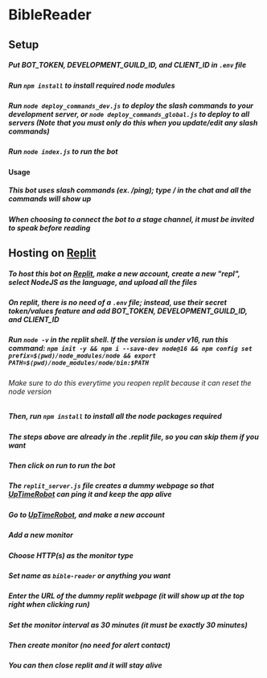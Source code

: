 # BibleReader

## Setup
##### Put BOT_TOKEN, DEVELOPMENT_GUILD_ID, and CLIENT_ID in `.env` file
##### Run `npm install` to install required node modules
##### Run `node deploy_commands_dev.js` to deploy the slash commands to your development server, or `node deploy_commands_global.js` to deploy to all servers (Note that you must only do this when you update/edit any slash commands)
##### Run `node index.js` to run the bot

#### Usage
##### This bot uses slash commands (ex. /ping); type / in the chat and all the commands will show up
##### When choosing to connect the bot to a stage channel, it must be invited to speak before reading

## Hosting on [Replit](https://replit.com)
##### To host this bot on [Replit](https://replit.com), make a new account, create a new "repl", select NodeJS as the language, and upload all the files
##### On replit, there is no need of a `.env` file; instead, use their secret token/values feature and add BOT_TOKEN, DEVELOPMENT_GUILD_ID, and CLIENT_ID
##### Run `node -v` in the replit shell. If the version is under v16, run this command: `npm init -y && npm i --save-dev node@16 && npm config set prefix=$(pwd)/node_modules/node && export PATH=$(pwd)/node_modules/node/bin:$PATH`
###### Make sure to do this everytime you reopen replit because it can reset the node version
##### Then, run `npm install` to install all the node packages required
##### The steps above are already in the .replit file, so you can skip them if you want
##### Then click on run to run the bot
##### The `replit_server.js` file creates a dummy webpage so that [UpTimeRobot](https://uptimerobot.com) can ping it and keep the app alive
##### Go to [UpTimeRobot](https://uptimerobot.com/), and make a new account
##### Add a new monitor
##### Choose HTTP(s) as the monitor type
##### Set name as `bible-reader` or anything you want
##### Enter the URL of the dummy replit webpage (it will show up at the top right when clicking run)
##### Set the monitor interval as 30 minutes (it must be exactly 30 minutes)
##### Then create monitor (no need for alert contact)
##### You can then close replit and it will stay alive
